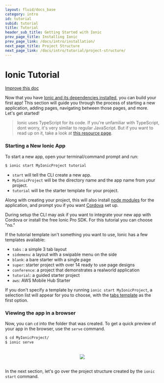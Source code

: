 ```yaml
---
layout: fluid/docs_base
category: intro
id: tutorial
subid: tutorial
title: Tutorial
header_sub_title: Getting Started with Ionic
prev_page_title: Installing Ionic
prev_page_link: /docs/intro/installation/
next_page_title: Project Structure
next_page_link: /docs/intro/tutorial/project-structure/
---
```


# Ionic Tutorial

<a class="improve-v2-docs" href='https://github.com/ionic-team/ionic-site/edit/master/content/docs/intro/tutorial/index.md'>
  Improve this doc
</a>

Now that you have [Ionic and its dependencies installed](../installation), you
can build your first app! This section will guide you through the process of
starting a new application, adding pages, navigating between those pages, and
more. Let's get started!

> Ionic uses TypeScript for its code. If you're unfamiliar with TypeScript, dont
> worry, it's very similar to regular JavaScript. But if you want to read up on
> it, take a look at [this resource
> page](https://ionicframework.com/docs/resources/what-is/#typescript).

### Starting a New Ionic App

To start a new app, open your terminal/command prompt and run:

```bash
$ ionic start MyIonicProject tutorial
```

* `start` will tell the CLI create a new app.
* `MyIonicProject` will be the directory name and the app name from your
  project.
* `tutorial` will be the starter template for your project.

Along with creating your project, this will also install [node
modules](../../resources/what-is/#npm) for the application, and prompt you if
you want [Cordova](../../resources/what-is/#cordova) set up.

During setup the CLI may ask if you want to integrate your new app with Cordova or install the free Ionic Pro SDK. For this tutorial you can choose "no."

If the tutorial template isn't something you want to use, Ionic has a few templates available:

- `tabs` : a simple 3 tab layout
- `sidemenu`: a layout with a swipable menu on the side
- `blank`: a bare starter with a single page
- `super`: starter project with over 14 ready to use page designs
- `conference`: a project that demonstrates a realworld application
- `tutorial`: a guided starter project
- `aws`: AWS Mobile Hub Starter

If you don't specify a template by running `ionic start MyIonicProject`, a selection list will appear for you to choose, with the [tabs template](https://github.com/ionic-team/ionic2-starter-tabs) as the first option.

### Viewing the app in a browser

Now, you can `cd` into the folder that was created. To get a quick preview of
your app in the browser, use the `serve` command.

```bash
$ cd MyIonicProject/
$ ionic serve
```

<br/>
<center>
  <img src="/img/docs/tutorial-screen.png" style="max-width: 320px">
</center>
<br/>

In the next section, let's go over the project structure created by the `ionic
start` command.
